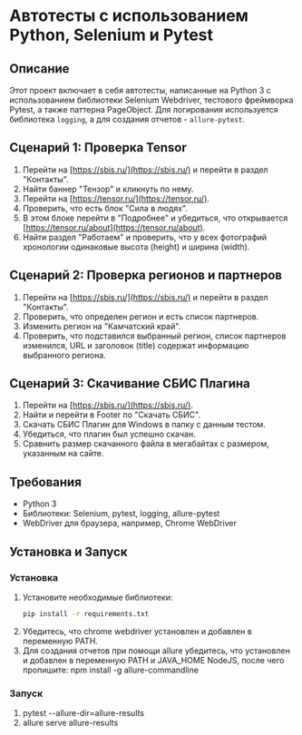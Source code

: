 # Автотесты с использованием Python, Selenium и Pytest

## Описание

Этот проект включает в себя автотесты, написанные на Python 3 с использованием библиотеки Selenium Webdriver, тестового фреймворка Pytest, а также паттерна PageObject. Для логирования используется библиотека `logging`, а для создания отчетов - `allure-pytest`.

## Сценарий 1: Проверка Tensor

1. Перейти на [https://sbis.ru/](https://sbis.ru/) и перейти в раздел "Контакты".
2. Найти баннер "Тензор" и кликнуть по нему.
3. Перейти на [https://tensor.ru/](https://tensor.ru/).
4. Проверить, что есть блок "Сила в людях".
5. В этом блоке перейти в "Подробнее" и убедиться, что открывается [https://tensor.ru/about](https://tensor.ru/about).
6. Найти раздел "Работаем" и проверить, что у всех фотографий хронологии одинаковые высота (height) и ширина (width).

## Сценарий 2: Проверка регионов и партнеров

1. Перейти на [https://sbis.ru/](https://sbis.ru/) и перейти в раздел "Контакты".
2. Проверить, что определен регион и есть список партнеров.
3. Изменить регион на "Камчатский край".
4. Проверить, что подставился выбранный регион, список партнеров изменился, URL и заголовок (title) содержат информацию выбранного региона.

## Сценарий 3: Скачивание СБИС Плагина

1. Перейти на [https://sbis.ru/](https://sbis.ru/).
2. Найти и перейти в Footer по "Скачать СБИС".
3. Скачать СБИС Плагин для Windows в папку с данным тестом.
4. Убедиться, что плагин был успешно скачан.
5. Сравнить размер скачанного файла в мегабайтах с размером, указанным на сайте.

## Требования

- Python 3
- Библиотеки: Selenium, pytest, logging, allure-pytest
- WebDriver для браузера, например, Chrome WebDriver

## Установка и Запуск
### Установка
1. Установите необходимые библиотеки:
   ```bash
   pip install -r requirements.txt
2. Убедитесь, что chrome webdriver установлен и добавлен в переменную PATH.
3. Для создания отчетов при помощи allure убедитесь, что установлен и добавлен в переменную PATH и JAVA_HOME NodeJS, после чего пропишите: npm install -g allure-commandline
### Запуск
1. pytest --allure-dir=allure-results
2. allure serve allure-results
